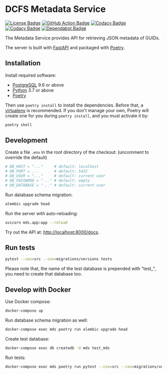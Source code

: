 # DCFS Metadata Service

[![License Badge](https://img.shields.io/github/license/uc-cdis/metadata-service?logo=apache)](https://github.com/uc-cdis/metadata-service/blob/master/LICENSE)
[![GitHub Action Badge](https://img.shields.io/github/workflow/status/uc-cdis/metadata-service/pytest?logo=github)](https://github.com/uc-cdis/metadata-service/actions?query=workflow%3Apytest)
[![Codacy Badge](https://api.codacy.com/project/badge/Grade/34e8e8c4502444afac0f48a7d2a592ea)](https://www.codacy.com/manual/fantix/metadata-service?utm_source=github.com&amp;utm_medium=referral&amp;utm_content=uc-cdis/metadata-service&amp;utm_campaign=Badge_Grade)
[![Codacy Badge](https://api.codacy.com/project/badge/Coverage/34e8e8c4502444afac0f48a7d2a592ea)](https://www.codacy.com/manual/fantix/metadata-service?utm_source=github.com&amp;utm_medium=referral&amp;utm_content=uc-cdis/metadata-service&amp;utm_campaign=Badge_Coverage)
[![Dependabot Badge](https://badgen.net/dependabot/uc-cdis/metadata-service/?icon=dependabot)](https://dependabot.com/)

The Metadata Service provides API for retrieving JSON metadata of GUIDs.

The server is built with [FastAPI](https://fastapi.tiangolo.com/) and packaged with
[Poetry](https://poetry.eustace.io/).

## Installation

Install required software:

*   [PostgreSQL](PostgreSQL) 9.6 or above
*   [Python](https://www.python.org/downloads/) 3.7 or above
*   [Poetry](https://poetry.eustace.io/docs/#installation)

Then use `poetry install` to install the dependencies. Before that,
a [virtualenv](https://virtualenv.pypa.io/) is recommended.
If you don't manage your own, Poetry will create one for you
during `poetry install`, and you must activate it by:

```bash
poetry shell
```

## Development

Create a file `.env` in the root directory of the checkout:
(uncomment to override the default)

```python
# DB_HOST = "..."     # default: localhost
# DB_PORT = ...       # default: 5432
# DB_USER = "..."     # default: current user
# DB_PASSWORD = "..." # default: empty
# DB_DATABASE = "..." # default: current user
```

Run database schema migration:

```bash
alembic upgrade head
```

Run the server with auto-reloading:

```bash
uvicorn mds.app:app --reload
```

Try out the API at: <http://localhost:8000/docs>.

## Run tests

```bash
pytest --cov=src --cov=migrations/versions tests
```

Please note that, the name of the test database is prepended with "test_", you
need to create that database too.

## Develop with Docker

Use Docker compose:

```bash
docker-compose up
```

Run database schema migration as well:

```bash
docker-compose exec mds poetry run alembic upgrade head
```

Create test database:

```bash
docker-compose exec db createdb -U mds test_mds
```

Run tests:

```bash
docker-compose exec mds poetry run pytest --cov=src --cov=migrations/versions tests
```
